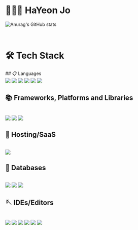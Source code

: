 # 👩🏻‍💻  HaYeon Jo


![Anurag's GitHub stats](https://github-readme-stats.vercel.app/api?username=HaYeonJo21&show_icons=true&theme=moltack)

<br/>

# 🛠 Tech Stack

<span>
## 📋 Languages
  <br/>
<img src="https://img.shields.io/badge/Java-007396?style=flat-square&logo=Java&logoColor=white"/>
<img src="https://img.shields.io/badge/C-A8B9CC ?style=flat-square&logo=C&logoColor=white"/> 
<img src="https://img.shields.io/badge/Python-3766AB?style=flat-square&logo=Python&logoColor=white"/>
<img src="https://img.shields.io/badge/Swift-F05138?style=flat-square&logo=Swift&logoColor=white"/>
<img src="https://img.shields.io/badge/JavaScript-F7DF1E?style=flat-square&logo=JavaScript&logoColor=black"/>  
  <img src="https://img.shields.io/badge/HTML5-E34F26?style=flat-square&logo=HTML5&logoColor=white"/>

<br/>  
  
## 📚 Frameworks, Platforms and Libraries
  <br/>
<img src="https://img.shields.io/badge/Express.js-%23404d59.svg?style=for-the-badge&logo=express&logoColor=%2361DAFB"/>
<img src="https://img.shields.io/badge/Spring-%236DB33F.svg?style=for-the-badge&logo=spring&logoColor=white"/>
<img src="https://img.shields.io/badge/Node.js-339933?style=flat-square&logo=Node.js&logoColor=white"/>
<br/>
  
## 🎈 Hosting/SaaS
  <br/>
<img src="https://img.shields.io/badge/Heroku-430098?style=flat-square&logo=Heroku&logoColor=white"/>
<br/>

## 💾 Databases
  <br/>
<img src="https://img.shields.io/badge/MongoDB-47A248?style=flat-square&logo=MongoDB&logoColor=white"/> 
<img src="https://img.shields.io/badge/MySql-4479A1?style=flat-square&logo=MySql&logoColor=white"/>
<img src="https://img.shields.io/badge/sqlite-%2307405e.svg?style=for-the-badge&logo=sqlite&logoColor=white"/> 
<br/>

## 🪡 IDEs/Editors
<br/>
<img src="https://img.shields.io/badge/Android%20Studio-3DDC84.svg?style=for-the-badge&logo=android-studio&logoColor=white"/>
<img src="https://img.shields.io/badge/Atom-%2366595C.svg?style=for-the-badge&logo=atom&logoColor=white"/>
<img src="https://img.shields.io/badge/Eclipse-FE7A16.svg?style=for-the-badge&logo=Eclipse&logoColor=white"/>
<img src="https://img.shields.io/badge/pycharm-143?style=for-the-badge&logo=pycharm&logoColor=black&color=black&labelColor=green"/>
<img src="https://img.shields.io/badge/Visual%20Studio-5C2D91.svg?style=for-the-badge&logo=visual-studio&logoColor=white"/>
<img src="https://img.shields.io/badge/Xcode-007ACC?style=for-the-badge&logo=Xcode&logoColor=white"/>
  
  
</span>
